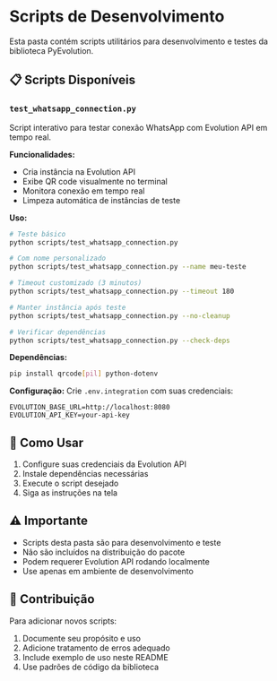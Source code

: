 # Scripts de Desenvolvimento

Esta pasta contém scripts utilitários para desenvolvimento e testes da biblioteca PyEvolution.

## 📋 Scripts Disponíveis

### `test_whatsapp_connection.py`
Script interativo para testar conexão WhatsApp com Evolution API em tempo real.

**Funcionalidades:**
- Cria instância na Evolution API
- Exibe QR code visualmente no terminal
- Monitora conexão em tempo real
- Limpeza automática de instâncias de teste

**Uso:**
```bash
# Teste básico
python scripts/test_whatsapp_connection.py

# Com nome personalizado
python scripts/test_whatsapp_connection.py --name meu-teste

# Timeout customizado (3 minutos)
python scripts/test_whatsapp_connection.py --timeout 180

# Manter instância após teste
python scripts/test_whatsapp_connection.py --no-cleanup

# Verificar dependências
python scripts/test_whatsapp_connection.py --check-deps
```

**Dependências:**
```bash
pip install qrcode[pil] python-dotenv
```

**Configuração:**
Crie `.env.integration` com suas credenciais:
```env
EVOLUTION_BASE_URL=http://localhost:8080
EVOLUTION_API_KEY=your-api-key
```

## 🔧 Como Usar

1. Configure suas credenciais da Evolution API
2. Instale dependências necessárias
3. Execute o script desejado
4. Siga as instruções na tela

## ⚠️ Importante

- Scripts desta pasta são para desenvolvimento e teste
- Não são incluídos na distribuição do pacote
- Podem requerer Evolution API rodando localmente
- Use apenas em ambiente de desenvolvimento

## 🚀 Contribuição

Para adicionar novos scripts:

1. Documente seu propósito e uso
2. Adicione tratamento de erros adequado
3. Include exemplo de uso neste README
4. Use padrões de código da biblioteca
